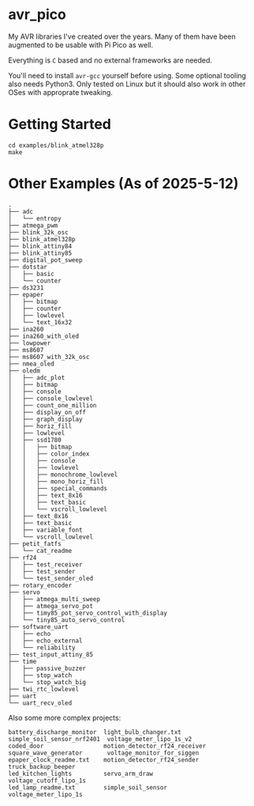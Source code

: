 # avr_pico
My AVR libraries I've created over the years.  Many of them have been augmented
to be usable with Pi Pico as well.

Everything is `C` based and no external frameworks are needed.

You'll need to install `avr-gcc` yourself before using.  Some optional tooling
also needs Python3. Only tested on Linux but it should also work in other OSes
with approprate tweaking.

# Getting Started

```
cd examples/blink_atmel328p
make
```

# Other Examples (As of 2025-5-12)

```
.
├── adc
│   └── entropy
├── atmega_pwm
├── blink_32k_osc
├── blink_atmel328p
├── blink_attiny84
├── blink_attiny85
├── digital_pot_sweep
├── dotstar
│   ├── basic
│   └── counter
├── ds3231
├── epaper
│   ├── bitmap
│   ├── counter
│   ├── lowlevel
│   └── text_16x32
├── ina260
├── ina260_with_oled
├── lowpower
├── ms8607
├── ms8607_with_32k_osc
├── nmea_oled
├── oledm
│   ├── adc_plot
│   ├── bitmap
│   ├── console
│   ├── console_lowlevel
│   ├── count_one_million
│   ├── display_on_off
│   ├── graph_display
│   ├── horiz_fill
│   ├── lowlevel
│   ├── ssd1780
│   │   ├── bitmap
│   │   ├── color_index
│   │   ├── console
│   │   ├── lowlevel
│   │   ├── monochrome_lowlevel
│   │   ├── mono_horiz_fill
│   │   ├── special_commands
│   │   ├── text_8x16
│   │   ├── text_basic
│   │   └── vscroll_lowlevel
│   ├── text_8x16
│   ├── text_basic
│   ├── variable_font
│   └── vscroll_lowlevel
├── petit_fatfs
│   └── cat_readme
├── rf24
│   ├── test_receiver
│   ├── test_sender
│   └── test_sender_oled
├── rotary_encoder
├── servo
│   ├── atmega_multi_sweep
│   ├── atmega_servo_pot
│   ├── timy85_pot_servo_control_with_display
│   └── tiny85_auto_servo_control
├── software_uart
│   ├── echo
│   ├── echo_external
│   └── reliability
├── test_input_attiny_85
├── time
│   ├── passive_buzzer
│   ├── stop_watch
│   └── stop_watch_big
├── twi_rtc_lowlevel
├── uart
└── uart_recv_oled
```

Also some more complex projects:

```
battery_discharge_monitor  light_bulb_changer.txt         simple_soil_sensor_nrf2401  voltage_meter_lipo_1s_v2
coded_door                 motion_detector_rf24_receiver  square_wave_generator       voltage_monitor_for_siggen
epaper_clock_readme.txt    motion_detector_rf24_sender    truck_backup_beeper
led_kitchen_lights         servo_arm_draw                 voltage_cutoff_lipo_1s
led_lamp_readme.txt        simple_soil_sensor             voltage_meter_lipo_1s
```
